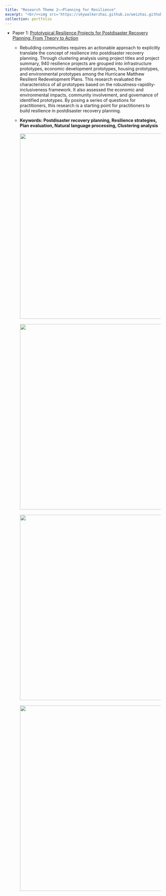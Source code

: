 ```yaml
---
title: "Research Theme 2——Planning for Resilience"
excerpt: "<br/><img src='https://skywalkerzhai.github.io/weizhai.github.io/images/plan evaluation.jpg' width='600'>"
collection: portfolio
---
```

* Paper 1: [Prototypical Resilience Projects for Postdisaster Recovery Planning: From Theory to Action](https://doi.org/10.1177/0739456X211048928)

  * Rebuilding communities requires an actionable approach to explicitly translate the concept of resilience into postdisaster recovery planning. Through clustering analysis using project titles and project summary, 940 resilience projects are grouped into infrastructure prototypes, economic development prototypes, housing prototypes, and environmental prototypes among the Hurricane Matthew Resilient Redevelopment Plans. This research evaluated the characteristics of all prototypes based on the robustness-rapidity-inclusiveness framework. It also assessed the economic and environmental impacts, community involvement, and governance of identified prototypes. By posing a series of questions for practitioners, this research is a starting point for practitioners to build resilience in postdisaster recovery planning.

  * **Keywords: Postdisaster recovery planning, Resilience strategies, Plan evaluation, Natural language processing, Clustering analysis**\
<br/><img src='https://skywalkerzhai.github.io/weizhai.github.io/images/Matthew_recovery.png' width='600'> \
<br/><img src='https://skywalkerzhai.github.io/weizhai.github.io/images/resilience_planning.png' width='600'> \
<br/><img src='https://skywalkerzhai.github.io/weizhai.github.io/images/plan NLP.gif' width='600'> \
<br/><img src='https://skywalkerzhai.github.io/weizhai.github.io/images/plan results.gif' width='600'>
